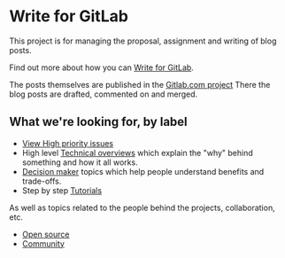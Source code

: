 # Write for GitLab

This project is for managing the proposal, assignment and writing of blog posts. 

Find out more about how you can [Write for GitLab](https://about.gitlab.com/community/writers/).

The posts themselves are published in the [Gitlab.com project](https://gitlab.com/gitlab-com/www-gitlab-com)
There the blog posts are drafted, commented on and merged. 

## What we're looking for, by label

* [View High priority issues](https://gitlab.com/gitlab-com/blog-posts/issues?label_name=High+priority)
* High level [Technical overviews](https://gitlab.com/gitlab-com/blog-posts/issues?label_name=Technical+overview) which explain the "why" behind something and how it all works.
* [Decision maker](https://gitlab.com/gitlab-com/blog-posts/issues?label_name=Decision+maker) topics which help people understand benefits and trade-offs.
* Step by step [Tutorials](https://gitlab.com/gitlab-com/blog-posts/issues?label_name=Tutorial)

As well as topics related to the people behind the projects, collaboration, etc. 

* [Open source](https://gitlab.com/gitlab-com/blog-posts/issues?label_name=Open+source)
* [Community](https://gitlab.com/gitlab-com/blog-posts/issues?label_name=Community)
